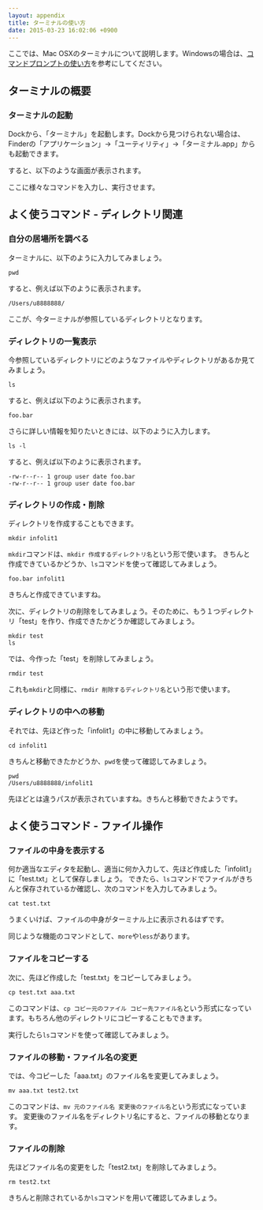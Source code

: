 ```yaml
---
layout: appendix
title: ターミナルの使い方
date: 2015-03-23 16:02:06 +0900
---
```



ここでは、Mac OSXのターミナルについて説明します。Windowsの場合は、[コマンドプロンプトの使い方](./CommandPrompt.html)を参考にしてください。

<div id="toc"></div>


ターミナルの概要
----------------

### ターミナルの起動

Dockから、「ターミナル」を起動します。Dockから見つけられない場合は、Finderの「アプリケーション」&rarr;「ユーティリティ」&rarr;「ターミナル.app」からも起動できます。

すると、以下のような画面が表示されます。

ここに様々なコマンドを入力し、実行させます。


よく使うコマンド - ディレクトリ関連
-----------------------------------

### 自分の居場所を調べる

ターミナルに、以下のように入力してみましょう。

    pwd

すると、例えば以下のように表示されます。

    /Users/u8888888/

ここが、今ターミナルが参照しているディレクトリとなります。

### ディレクトリの一覧表示

今参照しているディレクトリにどのようなファイルやディレクトリがあるか見てみましょう。

    ls

すると、例えば以下のように表示されます。

    foo.bar

さらに詳しい情報を知りたいときには、以下のように入力します。

    ls -l

すると、例えば以下のように表示されます。

    -rw-r--r-- 1 group user date foo.bar
    -rw-r--r-- 1 group user date foo.bar

### ディレクトリの作成・削除

ディレクトリを作成することもできます。

    mkdir infolit1

`mkdir`コマンドは、`mkdir 作成するディレクトリ名`という形で使います。
きちんと作成できているかどうか、`ls`コマンドを使って確認してみましょう。

    foo.bar infolit1

きちんと作成できていますね。

次に、ディレクトリの削除をしてみましょう。そのために、もう１つディレクトリ「test」を作り、作成できたかどうか確認してみましょう。

    mkdir test
    ls

では、今作った「test」を削除してみましょう。

    rmdir test

これも`mkdir`と同様に、`rmdir 削除するディレクトリ名`という形で使います。

### ディレクトリの中への移動

それでは、先ほど作った「infolit1」の中に移動してみましょう。

    cd infolit1

きちんと移動できたかどうか、`pwd`を使って確認してみましょう。

    pwd
    /Users/u8888888/infolit1

先ほどとは違うパスが表示されていますね。きちんと移動できたようです。


よく使うコマンド - ファイル操作
-------------------------------

### ファイルの中身を表示する

何か適当なエディタを起動し、適当に何か入力して、先ほど作成した「infolit1」に「test.txt」として保存しましょう。
できたら、`ls`コマンドでファイルがきちんと保存されているか確認し、次のコマンドを入力してみましょう。

    cat test.txt

うまくいけば、ファイルの中身がターミナル上に表示されるはずです。

同じような機能のコマンドとして、`more`や`less`があります。

### ファイルをコピーする

次に、先ほど作成した「test.txt」をコピーしてみましょう。

    cp test.txt aaa.txt

このコマンドは、`cp コピー元のファイル コピー先ファイル名`という形式になっています。もちろん他のディレクトリにコピーすることもできます。

実行したら`ls`コマンドを使って確認してみましょう。

### ファイルの移動・ファイル名の変更

では、今コピーした「aaa.txt」のファイル名を変更してみましょう。

    mv aaa.txt test2.txt

このコマンドは、`mv 元のファイル名 変更後のファイル名`という形式になっています。
変更後のファイル名をディレクトリ名にすると、ファイルの移動となります。

### ファイルの削除

先ほどファイル名の変更をした「test2.txt」を削除してみましょう。

    rm test2.txt

きちんと削除されているか`ls`コマンドを用いて確認してみましょう。

